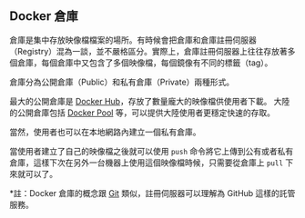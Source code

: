 ## Docker 倉庫

倉庫是集中存放映像檔檔案的場所。有時候會把倉庫和倉庫註冊伺服器（Registry）混為一談，並不嚴格區分。實際上，倉庫註冊伺服器上往往存放著多個倉庫，每個倉庫中又包含了多個映像檔，每個鏡像有不同的標籤（tag）。

倉庫分為公開倉庫（Public）和私有倉庫（Private）兩種形式。

最大的公開倉庫是 [Docker Hub](https://hub.docker.com)，存放了數量龐大的映像檔供使用者下載。
大陸的公開倉庫包括 [Docker Pool](http://www.dockerpool.com) 等，可以提供大陸使用者更穩定快速的存取。

當然，使用者也可以在本地網路內建立一個私有倉庫。

當使用者建立了自己的映像檔之後就可以使用 `push` 命令將它上傳到公有或者私有倉庫，這樣下次在另外一台機器上使用這個映像檔時候，只需要從倉庫上 `pull` 下來就可以了。

*註：Docker 倉庫的概念跟 [Git](http://git-scm.com) 類似，註冊伺服器可以理解為 GitHub 這樣的託管服務。
